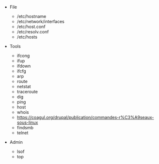 * File
  * /etc/hostname
  * /etc/network/interfaces
  * /etc/host.conf
  * /etc/resolv.conf
  * /etc/hosts
  
* Tools
  * ifcong
  * ifup
  * ifdown
  * ifcfg
  * arp
  * route
  * netstat
  * traceroute
  * dig
  * ping
  * host
  * whois
  * https://coagul.org/drupal/publication/commandes-r%C3%A9seaux-sous-linux
  * findsmb
  * telnet
  
  
* Admin
  * lsof
  * top
